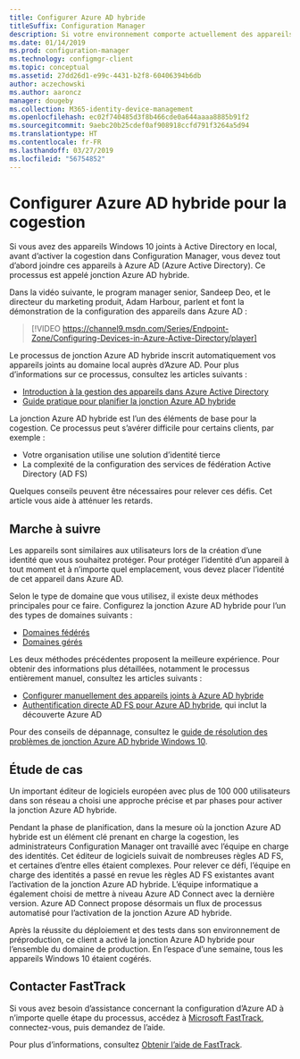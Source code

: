 ```yaml
---
title: Configurer Azure AD hybride
titleSuffix: Configuration Manager
description: Si votre environnement comporte actuellement des appareils Windows 10 joints au domaine, configurez Azure AD hybride avant d’activer la cogestion
ms.date: 01/14/2019
ms.prod: configuration-manager
ms.technology: configmgr-client
ms.topic: conceptual
ms.assetid: 27dd26d1-e99c-4431-b2f8-60406394b6db
author: aczechowski
ms.author: aaroncz
manager: dougeby
ms.collection: M365-identity-device-management
ms.openlocfilehash: ec02f740485d3f8b466cde0a644aaaa8885b91f2
ms.sourcegitcommit: 9aebc20b25cdef0af908918ccfd791f3264a5d94
ms.translationtype: HT
ms.contentlocale: fr-FR
ms.lasthandoff: 03/27/2019
ms.locfileid: "56754852"
---
```

# <a name="set-up-hybrid-azure-ad-for-co-management"></a>Configurer Azure AD hybride pour la cogestion

Si vous avez des appareils Windows 10 joints à Active Directory en local, avant d’activer la cogestion dans Configuration Manager, vous devez tout d’abord joindre ces appareils à Azure AD (Azure Active Directory). Ce processus est appelé jonction Azure AD hybride. 

Dans la vidéo suivante, le program manager senior, Sandeep Deo, et le directeur du marketing produit, Adam Harbour, parlent et font la démonstration de la configuration des appareils dans Azure AD :

> [!VIDEO https://channel9.msdn.com/Series/Endpoint-Zone/Configuring-Devices-in-Azure-Active-Directory/player]

Le processus de jonction Azure AD hybride inscrit automatiquement vos appareils joints au domaine local auprès d’Azure AD. Pour plus d’informations sur ce processus, consultez les articles suivants :
- [Introduction à la gestion des appareils dans Azure Active Directory](https://docs.microsoft.com/azure/active-directory/device-management-introduction) 
- [Guide pratique pour planifier la jonction Azure AD hybride](https://docs.microsoft.com/azure/active-directory/devices/hybrid-azuread-join-plan)

La jonction Azure AD hybride est l’un des éléments de base pour la cogestion. Ce processus peut s’avérer difficile pour certains clients, par exemple :
- Votre organisation utilise une solution d’identité tierce 
- La complexité de la configuration des services de fédération Active Directory (AD FS)

Quelques conseils peuvent être nécessaires pour relever ces défis. Cet article vous aide à atténuer les retards.


## <a name="how-to-do-it"></a>Marche à suivre

Les appareils sont similaires aux utilisateurs lors de la création d’une identité que vous souhaitez protéger. Pour protéger l’identité d’un appareil à tout moment et à n’importe quel emplacement, vous devez placer l’identité de cet appareil dans Azure AD.

Selon le type de domaine que vous utilisez, il existe deux méthodes principales pour ce faire. Configurez la jonction Azure AD hybride pour l’un des types de domaines suivants :  
- [Domaines fédérés](https://docs.microsoft.com/azure/active-directory/devices/hybrid-azuread-join-federated-domains)  
- [Domaines gérés](https://docs.microsoft.com/azure/active-directory/devices/hybrid-azuread-join-managed-domains)  

Les deux méthodes précédentes proposent la meilleure expérience. Pour obtenir des informations plus détaillées, notamment le processus entièrement manuel, consultez les articles suivants :
- [Configurer manuellement des appareils joints à Azure AD hybride](https://docs.microsoft.com/azure/active-directory/device-management-hybrid-azuread-joined-devices-setup)  
- [Authentification directe AD FS pour Azure AD hybride](https://docs.microsoft.com/windows-server/identity/ad-fs/ad-fs-overview), qui inclut la découverte Azure AD  

Pour des conseils de dépannage, consultez le [guide de résolution des problèmes de jonction Azure AD hybride Windows 10](https://docs.microsoft.com/azure/active-directory/devices/troubleshoot-hybrid-join-windows-current).



## <a name="case-study"></a>Étude de cas

Un important éditeur de logiciels européen avec plus de 100 000 utilisateurs dans son réseau a choisi une approche précise et par phases pour activer la jonction Azure AD hybride.

Pendant la phase de planification, dans la mesure où la jonction Azure AD hybride est un élément clé prenant en charge la cogestion, les administrateurs Configuration Manager ont travaillé avec l’équipe en charge des identités. Cet éditeur de logiciels suivait de nombreuses règles AD FS, et certaines d’entre elles étaient complexes. Pour relever ce défi, l’équipe en charge des identités a passé en revue les règles AD FS existantes avant l’activation de la jonction Azure AD hybride. L’équipe informatique a également choisi de mettre à niveau Azure AD Connect avec la dernière version. Azure AD Connect propose désormais un flux de processus automatisé pour l’activation de la jonction Azure AD hybride.

Après la réussite du déploiement et des tests dans son environnement de préproduction, ce client a activé la jonction Azure AD hybride pour l’ensemble du domaine de production. En l’espace d’une semaine, tous les appareils Windows 10 étaient cogérés.



## <a name="contact-fasttrack"></a>Contacter FastTrack

Si vous avez besoin d’assistance concernant la configuration d’Azure AD à n’importe quelle étape du processus, accédez à [Microsoft FastTrack](https://Microsoft.com/FastTrack/), connectez-vous, puis demandez de l’aide. 

Pour plus d’informations, consultez [Obtenir l’aide de FastTrack](/sccm/comanage/quickstart-fasttrack). 

